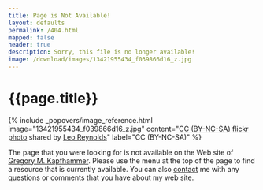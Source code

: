 ```yaml
---
title: Page is Not Available!
layout: defaults
permalink: /404.html
mapped: false
header: true
description: Sorry, this file is no longer available!
image: /download/images/13421955434_f039866d16_z.jpg
---
```


# {{page.title}}

<!-- Include header image -->
{% include _popovers/image_reference.html image="13421955434_f039866d16_z.jpg" content="<a href='http://creativecommons.org/licenses/by-nc-sa/2.0/'>CC (BY-NC-SA)</a> <a title='Question Mark' href='http://flickr.com/photos/lwr/13421955434'>flickr photo</a> shared by <a href='http://flickr.com/people/lwr'>Leo Reynolds</a>" label="CC (BY-NC-SA)" %}

The page that you were looking for is not available on the Web site of [Gregory
M. Kapfhammer]({{site.baseurl}}). Please use the menu at the top of the page to
find a resource that is currently available. You can also
[contact]({{site.baseurl}}contact/) me with any questions or comments that you
have about my web site.
